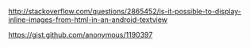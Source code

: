 http://stackoverflow.com/questions/2865452/is-it-possible-to-display-inline-images-from-html-in-an-android-textview

https://gist.github.com/anonymous/1190397
